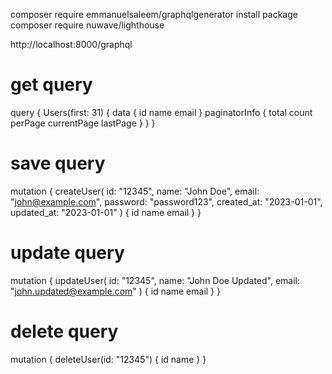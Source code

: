 composer require emmanuelsaleem/graphqlgenerator
install package composer require nuwave/lighthouse

http://localhost:8000/graphql

# get query
query {
  Users(first: 31) {
    data {
      id
      name
      email
    }
    paginatorInfo {
      total
      count
      perPage
      currentPage
      lastPage
    }
  }
}
# save query 
 mutation {
  createUser(
    id: "12345",
    name: "John Doe",
    email: "john@example.com",
    password: "password123",
    created_at: "2023-01-01",
    updated_at: "2023-01-01"
  ) {
    id
    name
    email
  }
}

# update query
mutation {
  updateUser(
    id: "12345",
    name: "John Doe Updated",
    email: "john.updated@example.com"
  ) {
    id
    name
    email
  }
}

# delete query 

mutation {
  deleteUser(id: "12345") {
    id
    name
  }
}



